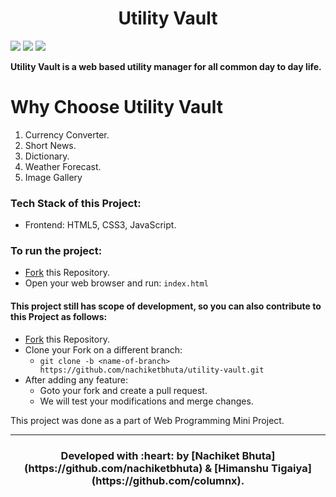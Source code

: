 <h1 align="center">Utility Vault</h1>

[![](https://img.shields.io/badge/Made_with-JavaScript-red?style=for-the-badge&logo=javascript)]("Javascript")
[![](https://img.shields.io/badge/Made_with-css3-red?style=for-the-badge&logo=css3)]("CSS3")
[![](https://img.shields.io/badge/Made_with-html5-red?style=for-the-badge&logo=html5)]("HTML5")


**Utility Vault is a web based utility manager for all common day to day life.**

# Why Choose Utility Vault

1. Currency Converter.
2. Short News.
3. Dictionary.
4. Weather Forecast.
5. Image Gallery

### Tech Stack of this Project:

* Frontend: HTML5, CSS3, JavaScript.

### To run the project:

* [Fork](https://github.com/nachiketbhuta/utility-vault) this Repository.
* Open your web browser and run: `index.html`


#### This project still has scope of development, so you can also contribute to this Project as follows:
* [Fork](https://github.com/nachiketbhuta/utility-vault) this Repository.
* Clone your Fork on a different branch:
	* `git clone -b <name-of-branch> https://github.com/nachiketbhuta/utility-vault.git`
* After adding any feature:
	* Goto your fork and create a pull request.
	* We will test your modifications and merge changes.

This project was done as a part of Web Programming Mini Project.

---
<h3 align="center"><b>Developed with :heart: by [Nachiket Bhuta](https://github.com/nachiketbhuta) & [Himanshu Tigaiya](https://github.com/columnx).</b></h1>
